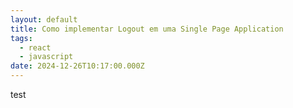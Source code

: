 ```yaml
---
layout: default
title: Como implementar Logout em uma Single Page Application
tags:
  - react
  - javascript
date: 2024-12-26T10:17:00.000Z
---
```

test
